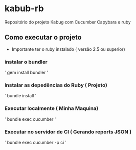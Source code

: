# kabub-rb
Repositório do projeto Kabug com Cucumber Capybara e ruby

## Como executar o projeto

* Importante ter o ruby instalado ( versão 2.5 ou superior)

### instalar o bundler
'
gem install bundler
'

### Instalar as depedências do Ruby ( Projeto)
'
bundle install
'

### Executar localmente ( Minha Maquina)
'
bundle exec cucumber
'

### Executar no servidor de CI ( Gerando reports JSON )
'
bundle exec cucumber -p ci
'



